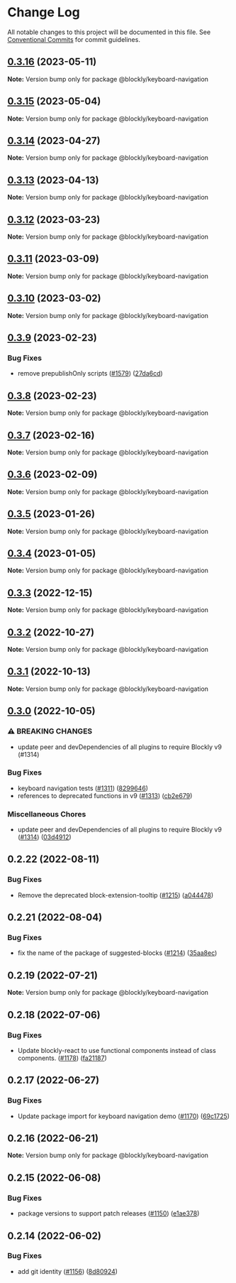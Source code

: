 # Change Log

All notable changes to this project will be documented in this file.
See [Conventional Commits](https://conventionalcommits.org) for commit guidelines.

## [0.3.16](https://github.com/google/blockly-samples/compare/@blockly/keyboard-navigation@0.3.15...@blockly/keyboard-navigation@0.3.16) (2023-05-11)

**Note:** Version bump only for package @blockly/keyboard-navigation





## [0.3.15](https://github.com/google/blockly-samples/compare/@blockly/keyboard-navigation@0.3.14...@blockly/keyboard-navigation@0.3.15) (2023-05-04)

**Note:** Version bump only for package @blockly/keyboard-navigation





## [0.3.14](https://github.com/google/blockly-samples/compare/@blockly/keyboard-navigation@0.3.13...@blockly/keyboard-navigation@0.3.14) (2023-04-27)

**Note:** Version bump only for package @blockly/keyboard-navigation





## [0.3.13](https://github.com/google/blockly-samples/compare/@blockly/keyboard-navigation@0.3.12...@blockly/keyboard-navigation@0.3.13) (2023-04-13)

**Note:** Version bump only for package @blockly/keyboard-navigation





## [0.3.12](https://github.com/google/blockly-samples/compare/@blockly/keyboard-navigation@0.3.11...@blockly/keyboard-navigation@0.3.12) (2023-03-23)

**Note:** Version bump only for package @blockly/keyboard-navigation





## [0.3.11](https://github.com/google/blockly-samples/compare/@blockly/keyboard-navigation@0.3.10...@blockly/keyboard-navigation@0.3.11) (2023-03-09)

**Note:** Version bump only for package @blockly/keyboard-navigation





## [0.3.10](https://github.com/google/blockly-samples/compare/@blockly/keyboard-navigation@0.3.9...@blockly/keyboard-navigation@0.3.10) (2023-03-02)

**Note:** Version bump only for package @blockly/keyboard-navigation





## [0.3.9](https://github.com/google/blockly-samples/compare/@blockly/keyboard-navigation@0.3.8...@blockly/keyboard-navigation@0.3.9) (2023-02-23)


### Bug Fixes

* remove prepublishOnly scripts ([#1579](https://github.com/google/blockly-samples/issues/1579)) ([27da6cd](https://github.com/google/blockly-samples/commit/27da6cd04c38f6ba417f4e7446bb6218c475448d))



## [0.3.8](https://github.com/google/blockly-samples/compare/@blockly/keyboard-navigation@0.3.7...@blockly/keyboard-navigation@0.3.8) (2023-02-23)

**Note:** Version bump only for package @blockly/keyboard-navigation





## [0.3.7](https://github.com/google/blockly-samples/compare/@blockly/keyboard-navigation@0.3.6...@blockly/keyboard-navigation@0.3.7) (2023-02-16)

**Note:** Version bump only for package @blockly/keyboard-navigation





## [0.3.6](https://github.com/google/blockly-samples/compare/@blockly/keyboard-navigation@0.3.5...@blockly/keyboard-navigation@0.3.6) (2023-02-09)

**Note:** Version bump only for package @blockly/keyboard-navigation





## [0.3.5](https://github.com/google/blockly-samples/compare/@blockly/keyboard-navigation@0.3.4...@blockly/keyboard-navigation@0.3.5) (2023-01-26)

**Note:** Version bump only for package @blockly/keyboard-navigation





## [0.3.4](https://github.com/google/blockly-samples/compare/@blockly/keyboard-navigation@0.3.3...@blockly/keyboard-navigation@0.3.4) (2023-01-05)

**Note:** Version bump only for package @blockly/keyboard-navigation





## [0.3.3](https://github.com/google/blockly-samples/compare/@blockly/keyboard-navigation@0.3.2...@blockly/keyboard-navigation@0.3.3) (2022-12-15)

**Note:** Version bump only for package @blockly/keyboard-navigation





## [0.3.2](https://github.com/google/blockly-samples/compare/@blockly/keyboard-navigation@0.3.1...@blockly/keyboard-navigation@0.3.2) (2022-10-27)

**Note:** Version bump only for package @blockly/keyboard-navigation





## [0.3.1](https://github.com/google/blockly-samples/compare/@blockly/keyboard-navigation@0.3.0...@blockly/keyboard-navigation@0.3.1) (2022-10-13)

**Note:** Version bump only for package @blockly/keyboard-navigation





## [0.3.0](https://github.com/google/blockly-samples/compare/@blockly/keyboard-navigation@0.2.22...@blockly/keyboard-navigation@0.3.0) (2022-10-05)


### ⚠ BREAKING CHANGES

* update peer and devDependencies of all plugins to require Blockly v9 (#1314)

### Bug Fixes

* keyboard navigation tests ([#1311](https://github.com/google/blockly-samples/issues/1311)) ([8299646](https://github.com/google/blockly-samples/commit/8299646ecf26bf0a95df11bfb24ae2e219c88176))
* references to deprecated functions in v9 ([#1313](https://github.com/google/blockly-samples/issues/1313)) ([cb2e679](https://github.com/google/blockly-samples/commit/cb2e67987e0b62a77c26adc660cc6ade1ba67954))


### Miscellaneous Chores

* update peer and devDependencies of all plugins to require Blockly v9 ([#1314](https://github.com/google/blockly-samples/issues/1314)) ([03d4912](https://github.com/google/blockly-samples/commit/03d4912c42c8de0f30493037ccc28dddaea0f266))



## 0.2.22 (2022-08-11)


### Bug Fixes

* Remove the deprecated block-extension-tooltip ([#1215](https://github.com/google/blockly-samples/issues/1215)) ([a044478](https://github.com/google/blockly-samples/commit/a044478c86a73e3065bc866e427f175cbec6fc13))





## 0.2.21 (2022-08-04)


### Bug Fixes

* fix the name of the package of suggested-blocks ([#1214](https://github.com/google/blockly-samples/issues/1214)) ([35aa8ec](https://github.com/google/blockly-samples/commit/35aa8ec73a60a4eb5b1e80cb2fc71dcd83d05e27))





## 0.2.19 (2022-07-21)

**Note:** Version bump only for package @blockly/keyboard-navigation





## 0.2.18 (2022-07-06)


### Bug Fixes

* Update blockly-react to use functional components instead of class components. ([#1178](https://github.com/google/blockly-samples/issues/1178)) ([fa21187](https://github.com/google/blockly-samples/commit/fa21187cdbe4ec3a5c69f185540dd68a98eb69d7))





## 0.2.17 (2022-06-27)


### Bug Fixes

* Update package import for keyboard navigation demo ([#1170](https://github.com/google/blockly-samples/issues/1170)) ([69c1725](https://github.com/google/blockly-samples/commit/69c1725b775279fcc397dc178935208d5f42b08c))





## 0.2.16 (2022-06-21)

**Note:** Version bump only for package @blockly/keyboard-navigation





## 0.2.15 (2022-06-08)


### Bug Fixes

* package versions to support patch releases ([#1150](https://github.com/google/blockly-samples/issues/1150)) ([e1ae378](https://github.com/google/blockly-samples/commit/e1ae378d779531621c3d948566257d069002963f))





## 0.2.14 (2022-06-02)


### Bug Fixes

* add git identity ([#1156](https://github.com/google/blockly-samples/issues/1156)) ([8d80924](https://github.com/google/blockly-samples/commit/8d809243b277375beb2ce75d4e157b5e17f78193))
